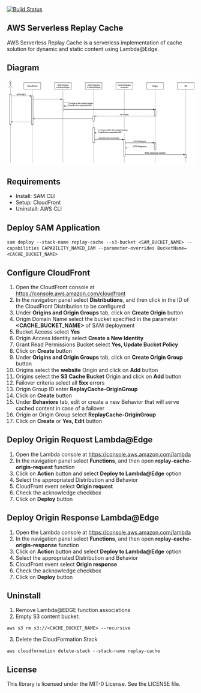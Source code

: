 [![Build Status](https://travis-ci.org/aws-samples/aws-serverless-replay-cache.svg?branch=master)](https://travis-ci.org/aws-samples/aws-serverless-replay-cache)

## AWS Serverless Replay Cache
AWS Serverless Replay Cache is a serverless implementation of cache solution for dynamic and static content using Lambda@Edge.


## Diagram
![Sequence Diagram](sequence-diagram.png)


## Requirements
- Install: SAM CLI
- Setup: CloudFront
- Uninstall: AWS CLI

## Deploy SAM Application
```
sam deploy --stack-name replay-cache --s3-bucket <SAM_BUCKET_NAME> --capabilities CAPABILITY_NAMED_IAM --parameter-overrides BucketName=<CACHE_BUCKET_NAME>
```

## Configure CloudFront
1. Open the CloudFront console at https://console.aws.amazon.com/cloudfront
4. In the navigation panel select **Distributions**, and then click in the ID of the CloudFront Distribution to be configured
5. Under **Origins and Origin Groups** tab, click on **Create Origin** button
6. Origin Domain Name select the bucket specified in the parameter **<CACHE_BUCKET_NAME>** of SAM deployment
7. Bucket Access select **Yes**
8. Origin Access Identity select **Create a New Identity**
9. Grant Read Permissions Bucket select **Yes, Update Bucket Policy**
10. Click on **Create** button
11. Under **Origins and Origin Groups** tab, click on **Create Origin Group** button
12. Origins select the **website** Origin and click on **Add** button
13. Origins select the **S3 Cache Bucket** Origin and click on **Add** button
14. Failover criteria select all **5xx** errors
15. Origin Group ID enter **ReplayCache-OriginGroup**
16. Click on **Create** button
17. Under **Behaviors** tab, edit or create a new Behavior that will serve cached content in case of a failover
18. Origin or Origin Group select **ReplayCache-OriginGroup**
19. Click on **Create** or **Yes, Edit** button


## Deploy Origin Request Lambda@Edge
1. Open the Lambda console at https://console.aws.amazon.com/lambda
2. In the navigation panel select **Functions**, and then open **replay-cache-origin-request** function
3. Click on **Action** button and select **Deploy to Lambda@Edge** option
4. Select the appropriated Distribution and Behavior
5. CloudFront event select **Origin request**
6. Check the acknowledge checkbox
7. Click on **Deploy** button


## Deploy Origin Response Lambda@Edge
1. Open the Lambda console at https://console.aws.amazon.com/lambda
2. In the navigation panel select **Functions**, and then open **replay-cache-origin-response** function
3. Click on **Action** button and select **Deploy to Lambda@Edge** option
4. Select the appropriated Distribution and Behavior
5. CloudFront event select **Origin response**
6. Check the acknowledge checkbox
7. Click on **Deploy** button


## Uninstall
1. Remove Lambda@EDGE function associations
2. Empty S3 content bucket:
```
aws s3 rm s3://<CACHE_BUCKET_NAME> --recursive
```
3. Delete the CloudFormation Stack
```
aws cloudformation delete-stack --stack-name replay-cache
```

## License
This library is licensed under the MIT-0 License. See the LICENSE file.
